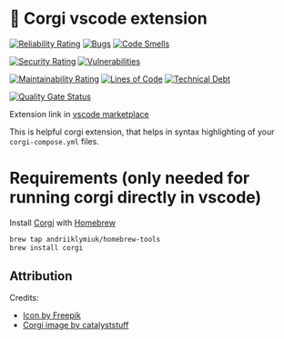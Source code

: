 # 🐶 Corgi vscode extension

[![Reliability Rating](https://sonarcloud.io/api/project_badges/measure?project=Andriiklymiuk_corgi_vscode_extension&metric=reliability_rating)](https://sonarcloud.io/summary/new_code?id=Andriiklymiuk_corgi_vscode_extension)
[![Bugs](https://sonarcloud.io/api/project_badges/measure?project=Andriiklymiuk_corgi_vscode_extension&metric=bugs)](https://sonarcloud.io/summary/new_code?id=Andriiklymiuk_corgi_vscode_extension)
[![Code Smells](https://sonarcloud.io/api/project_badges/measure?project=Andriiklymiuk_corgi_vscode_extension&metric=code_smells)](https://sonarcloud.io/summary/new_code?id=Andriiklymiuk_corgi_vscode_extension)

[![Security Rating](https://sonarcloud.io/api/project_badges/measure?project=Andriiklymiuk_corgi_vscode_extension&metric=security_rating)](https://sonarcloud.io/summary/new_code?id=Andriiklymiuk_corgi_vscode_extension)
[![Vulnerabilities](https://sonarcloud.io/api/project_badges/measure?project=Andriiklymiuk_corgi_vscode_extension&metric=vulnerabilities)](https://sonarcloud.io/summary/new_code?id=Andriiklymiuk_corgi_vscode_extension)

[![Maintainability Rating](https://sonarcloud.io/api/project_badges/measure?project=Andriiklymiuk_corgi_vscode_extension&metric=sqale_rating)](https://sonarcloud.io/summary/new_code?id=Andriiklymiuk_corgi_vscode_extension)
[![Lines of Code](https://sonarcloud.io/api/project_badges/measure?project=Andriiklymiuk_corgi_vscode_extension&metric=ncloc)](https://sonarcloud.io/summary/new_code?id=Andriiklymiuk_corgi_vscode_extension)
[![Technical Debt](https://sonarcloud.io/api/project_badges/measure?project=Andriiklymiuk_corgi_vscode_extension&metric=sqale_index)](https://sonarcloud.io/summary/new_code?id=Andriiklymiuk_corgi_vscode_extension)

[![Quality Gate Status](https://sonarcloud.io/api/project_badges/measure?project=Andriiklymiuk_corgi_vscode_extension&metric=alert_status)](https://sonarcloud.io/summary/new_code?id=Andriiklymiuk_corgi_vscode_extension)

Extension link in [vscode marketplace](https://marketplace.visualstudio.com/items?itemName=Corgi.corgi)


This is helpful corgi extension, that helps in syntax highlighting of your `corgi-compose.yml` files.

# Requirements (only needed for running corgi directly in vscode)

Install [Corgi](https://github.com/Andriiklymiuk/corgi) with [Homebrew](https://brew.sh)

```bash
brew tap andriiklymiuk/homebrew-tools
brew install corgi
```

## Attribution

Credits:

- <a href="https://www.freepik.com/icon/pawprint_1076877#fromView=keyword&term=Dog&page=1&position=14">Icon by Freepik</a>
- <a href="https://www.freepik.com/free-vector/cute-corgi-dog-astronaut-floating-space-cartoon-vector-icon-illustration-animal-science-icon-concept-isolated-premium-vector-flat-cartoon-style_22271104.htm#query=corgi%20icon&position=7&from_view=keyword">Corgi image by catalyststuff</a>